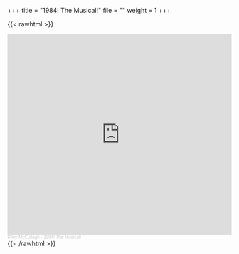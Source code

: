 +++
title = "1984! The Musical!"
file = ""
weight = 1
+++

{{< rawhtml >}} 
<iframe width="100%" height="450" scrolling="no" frameborder="no" allow="autoplay" src="https://w.soundcloud.com/player/?url=https%3A//api.soundcloud.com/playlists/1391021974&color=%23ff5500&auto_play=false&hide_related=false&show_comments=true&show_user=true&show_reposts=false&show_teaser=true"></iframe><div style="font-size: 10px; color: #cccccc;line-break: anywhere;word-break: normal;overflow: hidden;white-space: nowrap;text-overflow: ellipsis; font-family: Interstate,Lucida Grande,Lucida Sans Unicode,Lucida Sans,Garuda,Verdana,Tahoma,sans-serif;font-weight: 100;"><a href="https://soundcloud.com/rileymccullagh" title="Riley McCullagh" target="_blank" style="color: #cccccc; text-decoration: none;">Riley McCullagh</a> · <a href="https://soundcloud.com/rileymccullagh/sets/1984-the-musical" title="1984! The Musical!" target="_blank" style="color: #cccccc; text-decoration: none;">1984! The Musical!</a></div>
{{< /rawhtml >}} 
